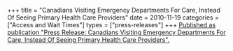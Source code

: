 +++
title = "Canadians Visiting Emergency Departments For Care, Instead Of Seeing Primary Health Care Providers"
date = 2010-11-19
categories = ["Access and Wait Times"]
types = ["press-releases"]
+++
[Published as publication "Press Release: Canadians Visiting Emergency Departments For Care, Instead Of Seeing Primary Health Care Providers".](/publications/205/)
